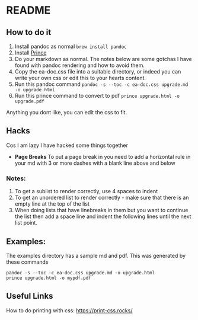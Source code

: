 # README

## How to do it

1. Install pandoc as normal
    `brew install pandoc`
1. Install [Prince](https://www.princexml.com/doc/installing/)
1. Do your markdown as normal. The notes below are some gotchas I have found with pandoc rendering and how to avoid them.
1. Copy the ea-doc.css file into a suitable directory, or indeed you can write your own css or edit this to your hearts content.
1. Run this pandoc command
   `pandoc -s --toc -c ea-doc.css upgrade.md -o upgrade.html`
1. Run this prince command to convert to pdf
    `prince upgrade.html -o upgrade.pdf`

Anything you dont like, you can edit the css to fit.

## Hacks
Cos I am lazy I have hacked some things together

* **Page Breaks** To put a page break in you need to add a horizontal rule in your md with 3 or more dashes with a blank line above and below


### Notes:
1. To get a sublist to render correctly, use 4 spaces to indent
1. To get an unordered list to render correctly - make sure that there is an empty line at the top of the list
1. When doing lists that have linebreaks in them but you want to continue the list then add a space line and indent the following lines until the next list point.

## Examples:
The examples directory has a sample md and pdf.
This was generated by these commands

```
pandoc -s --toc -c ea-doc.css upgrade.md -o upgrade.html
prince upgrade.html -o mypdf.pdf
```

## Useful Links

How to do printing with css:
https://print-css.rocks/

